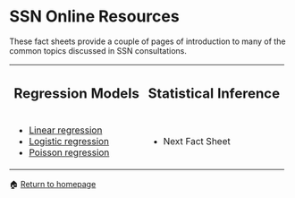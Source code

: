 # SSN Online Resources

These fact sheets provide a couple of pages of introduction to many of the common topics discussed in SSN consultations.   

<table border="0">
 <tr>
    <td><h2>Regression Models</h2></td>
    <td><h2>Statistical Inference</h2></td>
 </tr>
 <tr>
    <td> 
        <ul>
            <li><a href="https://anustatsupportonline.github.io/SSN-online-resources/lin-reg">Linear regression</a></li>
            <li><a href="https://anustatsupportonline.github.io/SSN-online-resources/logistic-reg">Logistic regression</a></li>
            <li><a href="https://anustatsupportonline.github.io/SSN-online-resources/pois-reg">Poisson regression</a></li>
        </ul>
    </td>
    <td>
        <ul>
            <li>Next Fact Sheet</li>
        </ul>
    </td>
 </tr>
</table>


<span>&#127968;</span> <a href="https://anustatsupportonline.github.io/">Return to homepage</a>
